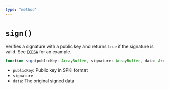 ```yaml
---
type: "method"
---
```


# `sign()`

Verifies a signature with a public key and returns `true` if the signature is valid. See [`ECDSA`](/reference/crypto/ECDSA) for an example.

```ts
function sign(publicKey: ArrayBuffer, signature: ArrayBuffer, data: ArrayBuffer): Promise<boolean>;
```

- `publicKey`: Public key in SPKI format
- `signature`
- `data`: The original signed data
